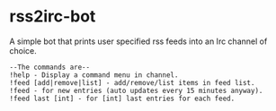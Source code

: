 rss2irc-bot
===========

A simple bot that prints user specified rss feeds into an Irc channel of choice.

	--The commands are--
	!help - Display a command menu in channel.
	!feed [add|remove|list] - add/remove/list items in feed list.
	!feed - for new entries (auto updates every 15 minutes anyway).
	!feed last [int] - for [int] last entries for each feed.
